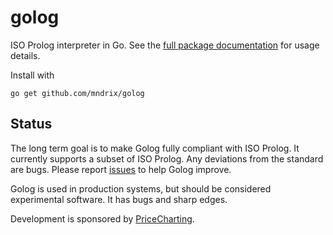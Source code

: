 golog
=====

ISO Prolog interpreter in Go.  See the [full package documentation](http://godoc.org/github.com/mndrix/golog) for usage details.

Install with

    go get github.com/mndrix/golog

Status
------

The long term goal is to make Golog fully compliant with ISO Prolog.  It currently supports a subset of ISO Prolog.  Any deviations from the standard are bugs.  Please report [issues](https://github.com/mndrix/golog/issues) to help Golog improve.

Golog is used in production systems, but should be considered experimental software.  It has bugs and sharp edges.

Development is sponsored by [PriceCharting](http://videogames.pricecharting.com).
